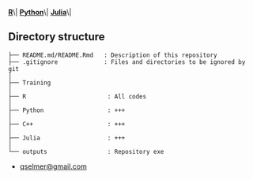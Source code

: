 <p align="left">
<strong><a href="R/README.md">R</a></strong>\|
<strong><a href="Python/README.md">Python</a></strong>\|
<strong><a href="Julia/README.md">Julia</a></strong>\|
</p>

## Directory structure

    ├── README.md/README.Rmd   : Description of this repository
    ├── .gitignore             : Files and directories to be ignored by git
    │
    ├── Training
    │
    ├── R                       : All codes
    │
    ├── Python                  : +++
    │
    ├── C++                     : +++ 
    │
    ├── Julia                   : +++
    │
    └── outputs                 : Repository exe

-   [qselmer@gmail.com](https://github.com/qselmer)
